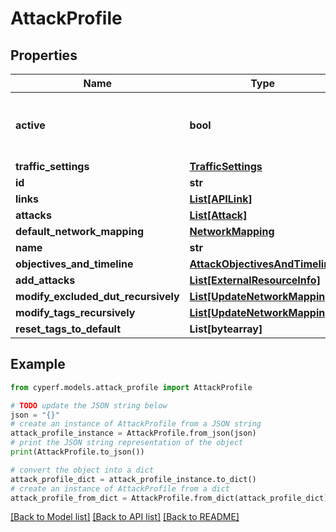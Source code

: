 # AttackProfile


## Properties

Name | Type | Description | Notes
------------ | ------------- | ------------- | -------------
**active** | **bool** | Indicates whether the profile is enabled or not. | [optional] 
**traffic_settings** | [**TrafficSettings**](TrafficSettings.md) |  | [optional] 
**id** | **str** |  | [optional] 
**links** | [**List[APILink]**](APILink.md) |  | [optional] 
**attacks** | [**List[Attack]**](Attack.md) |  | [optional] 
**default_network_mapping** | [**NetworkMapping**](NetworkMapping.md) |  | [optional] 
**name** | **str** |  | 
**objectives_and_timeline** | [**AttackObjectivesAndTimeline**](AttackObjectivesAndTimeline.md) |  | [optional] 
**add_attacks** | [**List[ExternalResourceInfo]**](ExternalResourceInfo.md) |  | [optional] 
**modify_excluded_dut_recursively** | [**List[UpdateNetworkMapping]**](UpdateNetworkMapping.md) |  | [optional] 
**modify_tags_recursively** | [**List[UpdateNetworkMapping]**](UpdateNetworkMapping.md) |  | [optional] 
**reset_tags_to_default** | **List[bytearray]** |  | [optional] 

## Example

```python
from cyperf.models.attack_profile import AttackProfile

# TODO update the JSON string below
json = "{}"
# create an instance of AttackProfile from a JSON string
attack_profile_instance = AttackProfile.from_json(json)
# print the JSON string representation of the object
print(AttackProfile.to_json())

# convert the object into a dict
attack_profile_dict = attack_profile_instance.to_dict()
# create an instance of AttackProfile from a dict
attack_profile_from_dict = AttackProfile.from_dict(attack_profile_dict)
```
[[Back to Model list]](../README.md#documentation-for-models) [[Back to API list]](../README.md#documentation-for-api-endpoints) [[Back to README]](../README.md)


